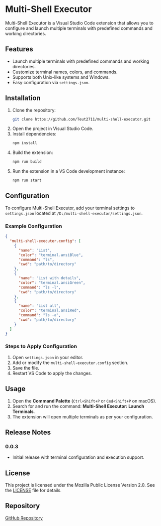 # Multi-Shell Executor

Multi-Shell Executor is a Visual Studio Code extension that allows you to configure and launch multiple terminals with predefined commands and working directories.

## Features

- Launch multiple terminals with predefined commands and working directories.
- Customize terminal names, colors, and commands.
- Supports both Unix-like systems and Windows.
- Easy configuration via `settings.json`.

## Installation

1. Clone the repository:
   ```sh
   git clone https://github.com/Teut2711/multi-shell-executor.git
   ```
2. Open the project in Visual Studio Code.
3. Install dependencies:
   ```sh
   npm install
   ```
4. Build the extension:
   ```sh
   npm run build
   ```
5. Run the extension in a VS Code development instance:
   ```sh
   npm run start
   ```

## Configuration

To configure Multi-Shell Executor, add your terminal settings to `settings.json` located at `/D:/multi-shell-executor/settings.json`.

### Example Configuration

```json
{
  "multi-shell-executer.config": [
    {
      "name": "List",
      "color": "terminal.ansiBlue",
      "command": "ls",
      "cwd": "path/to/directory"
    },
    {
      "name": "List with details",
      "color": "terminal.ansiGreen",
      "command": "ls -l",
      "cwd": "path/to/directory"
    },
    {
      "name": "List all",
      "color": "terminal.ansiRed",
      "command": "ls -a",
      "cwd": "path/to/directory"
    }
  ]
}
```

### Steps to Apply Configuration

1. Open `settings.json` in your editor.
2. Add or modify the `multi-shell-executer.config` section.
3. Save the file.
4. Restart VS Code to apply the changes.

## Usage

1. Open the **Command Palette** (`Ctrl+Shift+P` or `Cmd+Shift+P` on macOS).
2. Search for and run the command: **Multi-Shell Executor: Launch Terminals**.
3. The extension will open multiple terminals as per your configuration.


## Release Notes

### 0.0.3
- Initial release with terminal configuration and execution support.

## License

This project is licensed under the Mozilla Public License Version 2.0. See the [LICENSE](LICENSE) file for details.

## Repository

[GitHub Repository](https://github.com/Teut2711/multi-shell-executor)

